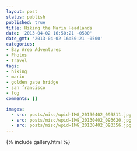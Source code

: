 ```yaml
---
layout: post
status: publish
published: true
title: Hiking the Marin Headlands
date: '2013-04-02 16:50:21 -0500'
date_gmt: '2013-04-02 16:50:21 -0500'
categories:
- Bay Area Adventures
- Photos
- Travel
tags:
- hiking
- marin
- golden gate bridge
- san francisco
- fog
comments: []

images: 
  - src: posts/misc/wpid-IMG_20130402_093811.jpg
  - src: posts/misc/wpid-IMG_20130402_093620.jpg
  - src: posts/misc/wpid-IMG_20130402_093356.jpg
---
```


{% include gallery.html %}


